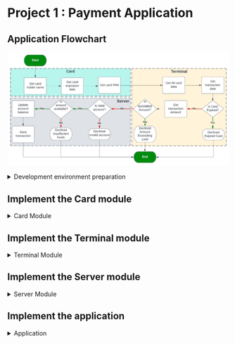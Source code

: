 # Project 1 : Payment Application

## Application Flowchart
![](Screenshots/payment-flowchart.jpg)

<details>
  <summary>Development environment preparation</summary>

  ### Create modules folders
  ![](Screenshots/1-folder_structure.png)
  ### Create .c and .h file for each module
  ![](Screenshots/2-files_in_each_folder.png)
  ### Add header file gaurd
  ![](Screenshots/3-APP_Header_file_guard.png)
  ![](Screenshots/4-SERVER_Header_file_guard.png)
  ![](Screenshots/5-TERMINAL_Header_file_guard.png)
  ![](Screenshots/6-CARD_Header_file_guard.png)
</details>

## Implement the Card module
<details>
  <summary>Card Module</summary>

  ### Fill in card.h file with functions' prototypes and typedefs
  ![](Screenshots/7-CARD_Header_complete.png)
  ### Implement getCardHolderName function
  https://user-images.githubusercontent.com/40808151/185782062-e10481df-2bdd-4c71-ba73-f7a5b5ab428e.mp4
  ### Implement getCardExpiryDate function
  https://user-images.githubusercontent.com/40808151/185782973-d7aadb25-3a04-408f-9b73-4b428a0a329c.mp4
  ### Implement getCardPAN function
  https://user-images.githubusercontent.com/40808151/185929444-4be836ba-7102-41c5-b044-702885c65df6.mp4
</details>

## Implement the Terminal module
<details>
  <summary>Terminal Module</summary>
  
  ### Fill in terminal.h file with functions' prototypes and typedefs
  ![](Screenshots/8-TERMINAL_Header_complete.png)
  ### Implement getTransactionDate function
  https://user-images.githubusercontent.com/40808151/185932506-90804e4f-751b-46b5-8da9-002c34bc7a37.mp4
  ### Implement isCardExpried function
  https://user-images.githubusercontent.com/40808151/185942241-2f5ff175-72fa-4da5-b6d9-32215dbe7278.mp4
  ### Implement gatTransactionAmount function
  https://user-images.githubusercontent.com/40808151/185945385-32f9f740-ca64-49d7-a06e-2afa69b60ec4.mp4
  ### Implement isBelowMaxAmount function
  https://user-images.githubusercontent.com/40808151/185947227-8c63ffd8-8aeb-4459-8231-e14ba9d506a2.mp4
  ### Implement setMaxAmount function
  https://user-images.githubusercontent.com/40808151/185949845-2c364496-14e0-495c-ab0a-e9c459ea67a3.mp4
</details>

## Implement the Server module
<details>
  <summary>Server Module</summary>
  
  ### Fill in server.h file with functions' prototypes and typedefs
  ![](Screenshots/9-SERVER_Header_complete.png)
  ### Implement server-side accounts' database
  #### A screenshot from the csv file created:
  ![](Screenshots/10-accountsDB.png)
  ### Implement server-side transactions' database
  #### A screenshot from the csv file created with no transactions:
  ![](Screenshots/11-transactionsDB.png)
  #### A screenshot from the csv file created with some transactions:
  ![](Screenshots/11a-transactionsDB.png)
  ### Implement recieveTransactionData function
  https://user-images.githubusercontent.com/40808151/186133362-61421325-cf1c-4933-9c7d-3836d66e14e3.mp4
  ### Implement isValidAccount function
  https://user-images.githubusercontent.com/40808151/186134659-7f9b0aa8-91ae-4dc4-9840-166ce9a73f8a.mp4
  ### Implement isAmountAvailable function
  https://user-images.githubusercontent.com/40808151/186135803-612d0cf6-66d5-4dbe-a847-bb71d8ac74b3.mp4
  ### Implement saveTransaction function
  https://user-images.githubusercontent.com/40808151/186137600-97f70805-3c13-4474-950b-2b5288aa8ce3.mp4
  ### Implement getTransaction function
  https://user-images.githubusercontent.com/40808151/186138988-582f8555-a1e4-4cfe-acf8-9fb70c0b1e9b.mp4
  ## Utility functions:
  ### Implement loadData function
  https://user-images.githubusercontent.com/40808151/186140964-49be9abe-7015-449e-a719-29a499a8126a.mp4
  ### Implement getTransactionSequenceNumber function
  https://user-images.githubusercontent.com/40808151/186142128-c84017b6-dae2-46e9-a79d-1536aa6f87b2.mp4
  ### Implement saveAccountData function
  https://user-images.githubusercontent.com/40808151/186143033-d8476546-6ec7-47f8-8d4f-b693ca218bae.mp4
</details>

## Implement the application
<details>
  <summary>Application</summary>
  
  ### Fill in application.h file with functions' prototypes
  ![](Screenshots/12-APP_Header.png)
  ### Implement appStart function
  https://user-images.githubusercontent.com/40808151/186147966-c26d6eb0-d7f8-4406-8f4e-a419504c36f7.mp4
</details>









